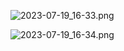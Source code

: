 ![2023-07-19_16-33.png](../../../_resources/2023-07-19_16-33.png)

![2023-07-19_16-34.png](../../../_resources/2023-07-19_16-34.png)
